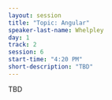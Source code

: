 ```yaml
---
layout: session
title: "Topic: Angular"
speaker-last-name: Whelpley
day: 1
track: 2
session: 6
start-time: "4:20 PM"
short-description: "TBD"
---
```


TBD